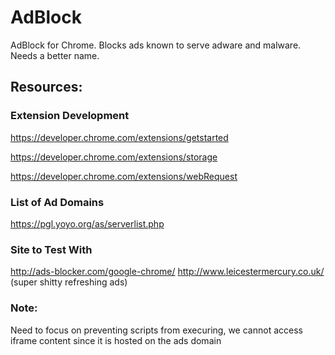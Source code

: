 # AdBlock
AdBlock for Chrome. Blocks ads known to serve adware and malware. Needs a better name.

## Resources:

### Extension Development
https://developer.chrome.com/extensions/getstarted

https://developer.chrome.com/extensions/storage

https://developer.chrome.com/extensions/webRequest

### List of Ad Domains
https://pgl.yoyo.org/as/serverlist.php

### Site to Test With
http://ads-blocker.com/google-chrome/
http://www.leicestermercury.co.uk/ (super shitty refreshing ads)


### Note:
Need to focus on preventing scripts from execuring, we cannot access iframe content since it is hosted on the ads domain
